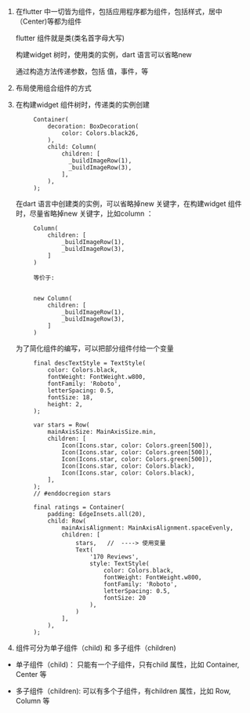 1. 在flutter 中一切皆为组件，包括应用程序都为组件，包括样式，居中（Center)等都为组件

   flutter 组件就是类(类名首字母大写)

   构建widget 树时，使用类的实例，dart 语言可以省略new 

   通过构造方法传递参数，包括 值，事件，等

2. 布局使用组合组件的方式

3. 在构建widget 组件树时，传递类的实例创建

            Container(
                decoration: BoxDecoration(
                    color: Colors.black26,
                ),
                child: Column(
                    children: [
                      _buildImageRow(1),
                      _buildImageRow(3),
                    ],
                ),
            );
   在dart 语言中创建类的实例，可以省略掉new 关键字，在构建widget 组件时，尽量省略掉new 关键字，比如column ：


            Column(
                children: [
                    _buildImageRow(1),
                    _buildImageRow(3),
                ]
            )

            等价于:


            new Column(
                children: [
                    _buildImageRow(1),
                    _buildImageRow(3),
                ]
            )
    为了简化组件的编写，可以把部分组件付给一个变量

            final descTextStyle = TextStyle(
                color: Colors.black,
                fontWeight: FontWeight.w800,
                fontFamily: 'Roboto',
                letterSpacing: 0.5,
                fontSize: 18,
                height: 2,
            );

            var stars = Row(
                mainAxisSize: MainAxisSize.min,
                children: [
                    Icon(Icons.star, color: Colors.green[500]),
                    Icon(Icons.star, color: Colors.green[500]),
                    Icon(Icons.star, color: Colors.green[500]),
                    Icon(Icons.star, color: Colors.black),
                    Icon(Icons.star, color: Colors.black),
                ],
            );
            // #enddocregion stars

            final ratings = Container(
                padding: EdgeInsets.all(20),
                child: Row(
                    mainAxisAlignment: MainAxisAlignment.spaceEvenly,
                    children: [
                        stars,   //  ----> 使用变量
                        Text(
                            '170 Reviews',
                            style: TextStyle(
                                color: Colors.black,
                                fontWeight: FontWeight.w800,
                                fontFamily: 'Roboto',
                                letterSpacing: 0.5,
                                fontSize: 20
                            ),
                        )
                    ],
                ),
            );

4. 组件可分为单子组件（child) 和 多子组件（children)

+ 单子组件（child)： 只能有一个子组件，只有child 属性，比如 Container, Center 等

+ 多子组件（children): 可以有多个子组件，有children 属性，比如 Row, Column 等